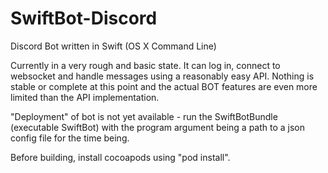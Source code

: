 # SwiftBot-Discord
Discord Bot written in Swift (OS X Command Line)

Currently in a very rough and basic state. It can log in, connect to websocket and handle messages using a reasonably 
easy API. Nothing is stable or complete at this point and the actual BOT features are even more limited than the API 
implementation.

"Deployment" of bot is not yet available - run the SwiftBotBundle (executable SwiftBot) with the program argument being 
a path to a json config file for the time being.

Before building, install cocoapods using "pod install".
